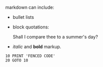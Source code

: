 markdown can include:

* bullet lists
* block quotations:

    Shall I compare thee to a summer's day?

* *italic* and **bold** markup.

~~~
10 PRINT 'FENCED CODE'
20 GOTO 10
~~~
